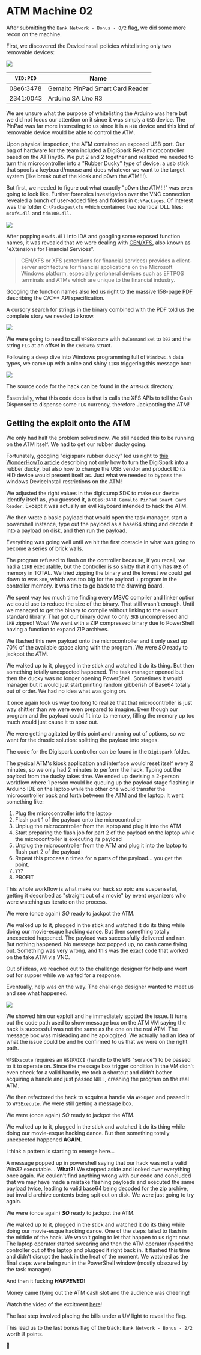 # ATM Machine 02

After submitting the `Bank Network - Bonus - 0/2` flag, we did some more recon on the machine.

First, we discovered the DeviceInstall policies whitelisting only two removable devices:

![](restrictions.png)

| `VID:PID` | Name |
|-----------|------|
|08e6:3478  |Gemalto PinPad Smart Card Reader|
|2341:0043  |Arduino SA Uno R3|

We are unsure what the purpose of whitelisting the Arduino was here but we did not focus our attention on it since it was simply a `USB` device. The PinPad was far more interesting to us since it is a `HID` device and this kind of removable device would be able to control the ATM.

Upon physical inspection, the ATM contained an exposed USB port. Our bag of hardware for the team included a DigiSpark Rev3 microcontroller based on the ATTiny85. We put 2 and 2 together and realized we needed to turn this microcontroller into a "Rubber Ducky" type of device: a usb stick that spoofs a keyboard/mouse and does whatever we want to the target system (like break out of the kiosk and p0wn the ATM!!!).

But first, we needed to figure out what exactly "p0wn the ATM!!!" was even going to look like. Further forensics investigation over the VNC connection revealed a bunch of user-added files and folders in `C:\Packages`. Of interest was the folder `C:\Packages\xfs` which contained two identical DLL files: `msxfs.dll` and `tdm100.dll`.

![](dll.png)

After popping `msxfs.dll` into IDA and googling some exposed function names, it was revealed that we were dealing with [CEN/XFS](https://en.wikipedia.org/wiki/CEN/XFS), also known as "eXtensions for Financial Services".

> CEN/XFS or XFS (extensions for financial services) provides a client-server architecture for financial applications on the Microsoft Windows platform, especially peripheral devices such as EFTPOS terminals and ATMs which are unique to the financial industry.

Googling the function names also led us right to the massive 158-page [PDF](https://www.cencenelec.eu/media/CEN-CENELEC/AreasOfWork/CEN%20sectors/Digital%20Society/CWA%20Download%20Area/XFS/16926-1.pdf) describing the C/C++ API specification.

A cursory search for strings in the binary combined with the PDF told us the complete story we needed to know.

![](decomp.png)

We were going to need to call `WFSExecute` with `dwCommand` set to `302` and the string `FLG` at an offset in the `CmdData` struct.

Following a deep dive into Windows programming full of `Windows.h` data types, we came up with a nice and shiny `12KB` triggering this message box:

![](msgbox.png)

The source code for the hack can be found in the `ATMHack` directory.

Essentially, what this code does is that is calls the XFS APIs to tell the Cash Dispenser to dispense some `FLG` currency, therefore Jackpotting the ATM!

## Getting the exploit onto the ATM

We only had half the problem solved now. We still needed this to be running on the ATM itself. We had to get our rubber ducky going.

Fortunately, googling "digispark rubber ducky" led us right to [this WonderHowTo article](https://null-byte.wonderhowto.com/how-to/hack-macos-with-digispark-ducky-script-payloads-0198555/) describing not only how to turn the DigiSpark into a rubber ducky, but also how to change the USB vendor and product ID its HID device would present itself as. Just what we needed to bypass the windows DeviceInstall restrictions on the ATM!

We adjusted the right values in the digistump SDK to make our device identify itself as, you guessed it, a `08e6:3478 Gemalto PinPad Smart Card Reader`. Except it was actually an evil keyboard intended to hack the ATM.

We then wrote a basic payload that would open the task manager, start a powershell instance, type out the payload as a base64 string and decode it into a payload on disk, and then run the payload. 

Everything was going well until we hit the first obstacle in what was going to become a series of brick walls.

The program refused to flash on the controller because, if you recall, we had a `12KB` executable, but the controller is so shitty that it only has `8KB` of memory in TOTAL. We tried zipping the binary and the lowest we could get down to was `8KB`, which was too big for the payload + program in the controller memory. It was time to go back to the drawing board.

We spent way too much time finding every MSVC compiler and linker option we could use to reduce the size of the binary. That still wasn't enough. Until we managed to get the binary to compile without linking to the `msvcrt` standard library. That got our binary down to only `3KB` uncompressed and `1KB` zipped! Wow! We went with a ZIP compressed binary due to PowerShell having a function to expand ZIP archives.

We flashed this new payload onto the microcontroller and it only used up 70% of the available space along with the program. We were _SO_ ready to jackpot the ATM.

We walked up to it, plugged in the stick and watched it do its thing. But then something totally unexpected happened. The task manager opened but then the ducky was no longer opening PowerShell. Sometimes it would manager but it would just start printing random gibberish of Base64 totally out of order. We had no idea what was going on.

It once again took us way too long to realize that that microcontroller is just way shittier than we were even prepared to imagine. Even though our program and the payload could fit into its memory, filling the memory up too much would just cause it to spaz out.

We were getting agitated by this point and running out of options, so we went for the drastic solution: splitting the payload into stages.

The code for the Digispark controller can be found in the `Digispark` folder.

The pysical ATM's kiosk application and interface would reset itself every 2 minutes, so we only had 2 minutes to perform the hack. Typing out the payload from the ducky takes time. We ended up devising a 2-person workflow where 1 person would be queuing up the payload stage flashing in Arduino IDE on the laptop while the other one would transfer the microcontroller back and forth between the ATM and the laptop. It went something like:

1. Plug the microcontroller into the laptop
2. Flash part 1 of the payload onto the microcontroller
3. Unplug the microcontroller from the laptop and plug it into the ATM
4. Start preparing the flash job for part 2 of the payload on the laptop while the microcontroller is executing its payload
5. Unplug the microcontroller from the ATM and plug it into the laptop to flash part 2 of the payload
6. Repeat this process n times for n parts of the payload... you get the point.
7. ???
8. PROFIT

This whole workflow is what make our hack so epic ans suspenseful, getting it described as "straight out of a movie" by event organizers who were watching us iterate on the process.

We were (once again) _SO_ ready to jackpot the ATM.

We walked up to it, plugged in the stick and watched it do its thing while doing our movie-esque hacking dance. But then something totally unexpected happened. The payload was successfully delivered and ran. But nothing happened. No message box popped up, no cash came flying out. Something was very wrong, and this was the exact code that worked on the fake ATM via VNC.

Out of ideas, we reached out to the challenge designer for help and went out for supper while we waited for a response.

Eventually, help was on the way. The challenge designer wanted to meet us and see what happened.

![](help.png)

We showed him our exploit and he immediately spotted the issue. It turns out the code path used to show message box on the ATM VM saying the hack is successful was not the same as the one on the real ATM. The message box was misleading and he apologized. We actually had an idea of what the issue could be and he confirmed to us that we were on the right path.

`WFSExecute` requires an `HSERVICE` (handle to the `WFS` "service") to be passed to it to operate on. Since the message box trigger condition in the VM didn't even check for a valid handle, we took a shortcut and didn't bother acquiring a handle and just passed `NULL`, crashing the program on the real ATM.

We then refactored the hack to acquire a handle via `WFSOpen` and passed it to `WFSExecute`. We were still getting a message box.

We were (once again) _SO_ ready to jackpot the ATM.

We walked up to it, plugged in the stick and watched it do its thing while doing our movie-esque hacking dance. But then something totally unexpected happened **AGAIN**.

I think a pattern is starting to emerge here...

A message popped up in powershell saying that our hack was not a valid Win32 executable... **What?!** We stepped aside and looked over everything once again. We couldn't find anything wrong with our code and concluded that we may have made a mistake flashing payloads and executed the same payload twice, leading to valid base64 being decoded for the zip archive, but invalid archive contents being spit out on disk. We were just going to try again.

We were (once again) _**SO**_ ready to jackpot the ATM.

We walked up to it, plugged in the stick and watched it do its thing while doing our movie-esque hacking dance. One of the steps failed to flash in the middle of the hack. We wasn't going to let that happen to us right now. The laptop operator started swearing and then the ATM operator ripped the controller out of the laptop and plugged it right back in. It flashed this time and didn't disrupt the hack in the heat of the moment. We watched as the final steps were being run in the PowerShell window (mostly obscured by the task manager).

And then it fucking _**HAPPENED**_!

Money came flying out the ATM cash slot and the audience was cheering!

Watch the video of the excitment [here](https://twitter.com/eltdude/status/1660774864901361664)!

The last step involved placing the bills under a UV light to reveal the flag.

This lead us to the last bonus flag of the track: `Bank Network - Bonus - 2/2` worth 8 points.

🚩